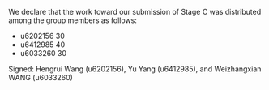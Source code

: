 We declare that the work toward our submission of Stage C was distributed among the group members as follows:


* u6202156 30
* u6412985 40
* u6033260 30


Signed: Hengrui Wang (u6202156), Yu Yang (u6412985), and Weizhangxian WANG (u6033260)
